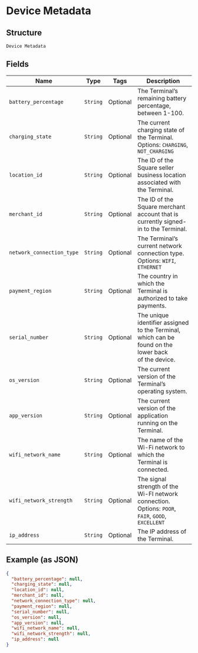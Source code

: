 
# Device Metadata

## Structure

`Device Metadata`

## Fields

| Name | Type | Tags | Description |
|  --- | --- | --- | --- |
| `battery_percentage` | `String` | Optional | The Terminal’s remaining battery percentage, between 1-100. |
| `charging_state` | `String` | Optional | The current charging state of the Terminal.<br>Options: `CHARGING`, `NOT_CHARGING` |
| `location_id` | `String` | Optional | The ID of the Square seller business location associated with the Terminal. |
| `merchant_id` | `String` | Optional | The ID of the Square merchant account that is currently signed-in to the Terminal. |
| `network_connection_type` | `String` | Optional | The Terminal’s current network connection type.<br>Options: `WIFI`, `ETHERNET` |
| `payment_region` | `String` | Optional | The country in which the Terminal is authorized to take payments. |
| `serial_number` | `String` | Optional | The unique identifier assigned to the Terminal, which can be found on the lower back<br>of the device. |
| `os_version` | `String` | Optional | The current version of the Terminal’s operating system. |
| `app_version` | `String` | Optional | The current version of the application running on the Terminal. |
| `wifi_network_name` | `String` | Optional | The name of the Wi-Fi network to which the Terminal is connected. |
| `wifi_network_strength` | `String` | Optional | The signal strength of the Wi-FI network connection.<br>Options: `POOR`, `FAIR`, `GOOD`, `EXCELLENT` |
| `ip_address` | `String` | Optional | The IP address of the Terminal. |

## Example (as JSON)

```json
{
  "battery_percentage": null,
  "charging_state": null,
  "location_id": null,
  "merchant_id": null,
  "network_connection_type": null,
  "payment_region": null,
  "serial_number": null,
  "os_version": null,
  "app_version": null,
  "wifi_network_name": null,
  "wifi_network_strength": null,
  "ip_address": null
}
```

